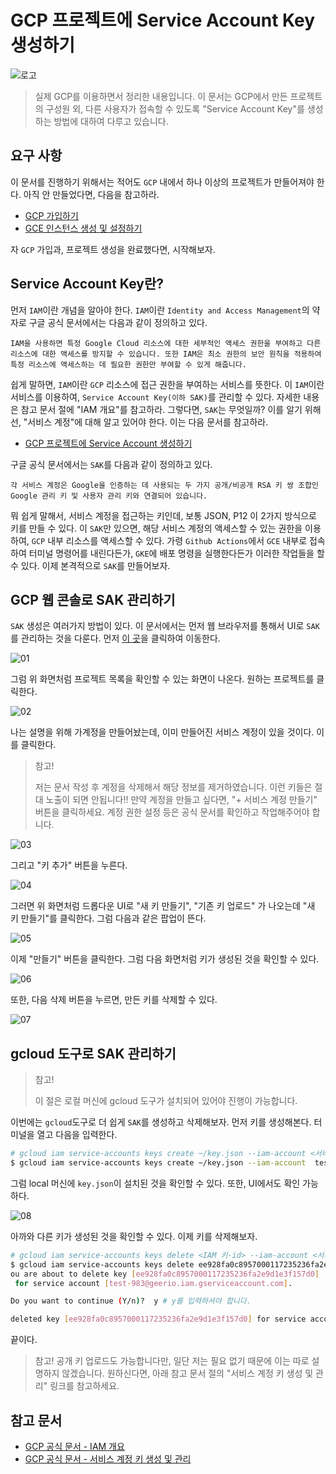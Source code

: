 # GCP 프로젝트에 Service Account Key 생성하기

![로고](../logo.png)

> 실제 GCP를 이용하면서 정리한 내용입니다. 이 문서는 GCP에서 만든 프로젝트의 구성원 외, 다른 사용자가 접속할 수 있도록 "Service Account Key"를 생성하는 방법에 대하여 다루고 있습니다.


## 요구 사항

이 문서를 진행하기 위해서는 적어도 `GCP` 내에서 하나 이상의 프로젝트가 만들어져야 한다. 아직 안 만들었다면, 다음을 참고하라.

* [GCP 가입하기](https://gurumee92.github.io/2020/09/gcp-%EA%B0%80%EC%9E%85%ED%95%98%EA%B8%B0/)
* [GCE 인스턴스 생성 및 설정하기](https://gurumee92.github.io/2020/09/gce-%EC%9D%B8%EC%8A%A4%ED%84%B4%EC%8A%A4-%EC%83%9D%EC%84%B1-%EB%B0%8F-%EC%84%A4%EC%A0%95%ED%95%98%EA%B8%B0/)

자 `GCP` 가입과, 프로젝트 생성을 완료했다면, 시작해보자.


## Service Account Key란?

먼저 `IAM`이란 개념을 알아야 한다. `IAM`이란 `Identity and Access Management`의 약자로 구글 공식 문서에서는 다음과 같이 정의하고 있다.

    IAM을 사용하면 특정 Google Cloud 리소스에 대한 세부적인 액세스 권한을 부여하고 다른 리소스에 대한 액세스를 방지할 수 있습니다. 또한 IAM은 최소 권한의 보안 원칙을 적용하여 특정 리소스에 액세스하는 데 필요한 권한만 부여할 수 있게 해줍니다.

쉽게 말하면, `IAM`이란 `GCP` 리소스에 접근 권한을 부여하는 서비스를 뜻한다. 이 `IAM`이란 서비스를 이용하여, `Service Account Key(이하 SAK)`를 관리할 수 있다. 자세한 내용은 참고 문서 절에 "IAM 개요"를 참고하라. 그렇다면, `SAK`는 무엇일까? 이를 알기 위해선, "서비스 계정"에 대해 알고 있어야 한다. 이는 다음 문서를 참고하라.

* [GCP 프로젝트에 Service Account 생성하기]()

구글 공식 문서에서는 `SAK`를 다음과 같이 정의하고 있다.

    각 서비스 계정은 Google을 인증하는 데 사용되는 두 가지 공개/비공개 RSA 키 쌍 조합인 Google 관리 키 및 사용자 관리 키와 연결되어 있습니다.

뭐 쉽게 말해서, 서비스 계정을 접근하는 키인데, 보통 JSON, P12 이 2가지 방식으로 키를 만들 수 있다. 이 `SAK`만 있으면, 해당 서비스 계정의 액세스할 수 있는 권한을 이용하여, `GCP` 내부 리소스를 액세스할 수 있다. 가령 `Github Actions`에서 `GCE` 내부로 접속하여 터미널 명령어를 내린다든가, `GKE`에 배포 명령을 실행한다든가 이러한 작업들을 할 수 있다. 이제 본격적으로 `SAK`를 만들어보자.


## GCP 웹 콘솔로 SAK 관리하기

`SAK` 생성은 여러가지 방법이 있다. 이 문서에서는 먼저 웹 브라우저를 통해서 UI로 `SAK`를 관리하는 것을 다룬다. 먼저 [이 곳](https://console.cloud.google.com/projectselector2/iam-admin/serviceaccounts)을 클릭하여 이동한다.

![01](./01.png)

그럼 위 화면처럼 프로젝트 목록을 확인할 수 있는 화면이 나온다. 원하는 프로젝트를 클릭한다. 

![02](./02.png)

나는 설명을 위해 가계정을 만들어놨는데, 이미 만들어진 서비스 계정이 있을 것이다. 이를 클릭한다. 

> 참고!
> 
> 저는 문서 작성 후 계정을 삭제해서 해당 정보를 제거하였습니다. 이런 키들은 절대 노출이 되면 안됩니다!! 만약 계정을 만들고 싶다면, "+ 서비스 계정 만들기" 버튼을 클릭하세요. 계정 권한 설정 등은 공식 문서를 확인하고 작업해주어야 합니다.

![03](./03.png)

그리고 "키 추가" 버튼을 누른다. 

![04](./04.png)

그러면 위 화면처럼 드롭다운 UI로 "새 키 만들기", "기존 키 업로드" 가 나오는데 "새 키 만들기"를 클릭한다. 그럼 다음과 같은 팝업이 뜬다.

![05](./05.png)

이제 "만들기" 버튼을 클릭한다. 그럼 다음 화면처럼 키가 생성된 것을 확인할 수 있다.

![06](./06.png)

또한, 다음 삭제 버튼을 누르면, 만든 키를 삭제할 수 있다.

![07](./07.png)


## gcloud 도구로 SAK 관리하기

> 참고!
> 
> 이 절은 로컬 머신에 gcloud 도구가 설치되어 있어야 진행이 가능합니다.

이번에는 `gcloud`도구로 더 쉽게 `SAK`를 생성하고 삭제해보자. 먼저 키를 생성해본다. 터미널을 열고 다음을 입력한다.

```bash
# gcloud iam service-accounts keys create ~/key.json --iam-account <서비스 계정 이름>@<프로젝트 id>.iam.gserviceaccount.com
$ gcloud iam service-accounts keys create ~/key.json --iam-account  test-983@geerio.iam.gserviceaccount.com
```

그럼 local 머신에 `key.json`이 설치된 것을 확인할 수 있다. 또한, UI에서도 확인 가능하다.

![08](./08.png)

아까와 다른 키가 생성된 것을 확인할 수 있다. 이제 키를 삭제해보자.

```bash
# gcloud iam service-accounts keys delete <IAM 키-id> --iam-account <서비스 계정 이름>@<프로젝트 id>.iam.gserviceaccount.com
$ gcloud iam service-accounts keys delete ee928fa0c8957000117235236fa2e9d1e3f157d0 --iam-account test-983@geerio.iam.gserviceaccount.com
ou are about to delete key [ee928fa0c8957000117235236fa2e9d1e3f157d0]
 for service account [test-983@geerio.iam.gserviceaccount.com].

Do you want to continue (Y/n)?  y # y를 입력하셔야 합니다.

deleted key [ee928fa0c8957000117235236fa2e9d1e3f157d0] for service account [test-983@geerio.iam.gserviceaccount.com]
```

끝이다.


> 참고!
> 공개 키 업로드도 가능합니다만, 일단 저는 필요 없기 때문에 이는 따로 설명하지 않겠습니다. 원하신다면, 아래 참고 문서 절의 "서비스 계정 키 생성 및 관리" 링크를 참고하세요.


## 참고 문서

* [GCP 공식 문서 - IAM 개요](https://cloud.google.com/iam/docs/overview?hl=ko)
* [GCP 공식 문서 - 서비스 계정 키 생성 및 관리](https://cloud.google.com/iam/docs/creating-managing-service-account-keys?hl=ko#iam-service-account-keys-create-console)